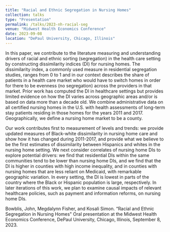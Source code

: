 ```yaml
---
title: "Racial and Ethnic Segregation in Nursing Homes"
collection: talks
type: "Presentation"
permalink: /talks/2023-nh-racial-seg
venue: "Midwest Health Economics Conference"
date: 2023-09-08
location: "DePaul University, Chicago, Illinois"
---
```


In this paper, we contribute to the literature measuring and understanding drivers of racial and ethnic sorting (segregation) in the health care setting by constructing dissimilarity indices (DI) for nursing homes. The dissimilarity index, a commonly used measure in residential segregation studies, ranges from 0 to 1 and in our context describes the share of patients in a health care market who would have to switch homes in order for there to be evenness (no segregation) across the providers in that market. Prior work has computed the DI in healthcare settings but provides limited evidence on how the DI varies across geographic areas and/or is based on data more than a decade old. We combine administrative data on all certified nursing homes in the U.S. with health assessments of long-term stay patients residing in those homes for the years 2011 and 2017. Geographically, we define a nursing home market to be a county. 

Our work contributes first to measurement of levels and trends: we provide updated measures of Black-white dissimilarity in nursing home care and show how it has changed during 2011-2017, and provide what we believe to be the first estimates of dissimilarity between Hispanics and whites in the nursing home setting. We next consider correlates of nursing home DIs to explore potential drivers:  we find that residential DIs within the same communities tend to be lower than nursing home DIs, and we find that the DI is higher in counties with high income inequality, and in counties with nursing homes that are less reliant on Medicaid, with remarkable geographic variation. In every setting, the DI is lowest in parts of the country where the Black or Hispanic population is large, respectively. In later iterations of this work, we plan to examine causal impacts of relevant healthcare policies, such as payment and information reforms, on nursing home DIs.

Bowblis, John, Megdalynn Fisher, and Kosali Simon. “Racial and Ethnic Segregation in Nursing Homes" Oral presentation at the Midwest Health Economics Conference, DePaul University, Chicago, Illinois, September 8, 2023.  

